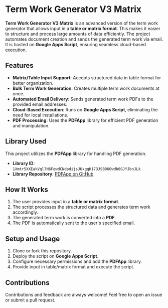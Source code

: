 # Term Work Generator V3 Matrix

**Term Work Generator V3 Matrix** is an advanced version of the term work generator that allows input in a **table or matrix format**. This makes it easier to structure and process large amounts of data efficiently. The project automates document creation and sends the generated term work via email. It is hosted on **Google Apps Script**, ensuring seamless cloud-based execution.

## Features
- **Matrix/Table Input Support**: Accepts structured data in table format for better organization.
- **Bulk Term Work Generation**: Creates multiple term work documents at once.
- **Automated Email Delivery**: Sends generated term work PDFs to the provided email addresses.
- **Cloud-Based Execution**: Runs on **Google Apps Script**, eliminating the need for local installations.
- **PDF Processing**: Uses the **PDFApp** library for efficient PDF generation and manipulation.

## Library Used
This project utilizes the **PDFApp** library for handling PDF generation.

- **Library ID**: `1Xmtr5XXEakVql7N6FqwdCNdpdijsJOxgqH173JSB0UOwdb0GJYJbnJLk`
- **Library Repository**: [PDFApp on GitHub](https://github.com/tanaikech/PDFApp)

## How It Works
1. The user provides input in a **table or matrix format**.
2. The script processes the structured data and generates term work accordingly.
3. The generated term work is converted into a **PDF**.
4. The PDF is automatically sent to the user's specified email.

## Setup and Usage
1. Clone or fork this repository.
2. Deploy the script on **Google Apps Script**.
3. Configure necessary permissions and add the **PDFApp** library.
4. Provide input in table/matrix format and execute the script.

## Contributions
Contributions and feedback are always welcome! Feel free to open an issue or submit a pull request.
